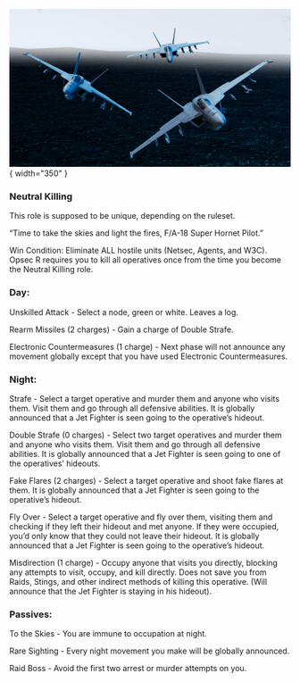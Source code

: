 ![fa18superhornetpilot.png](Images/fa18superhornetpilot.png){ width="350" }

### **Neutral Killing**

This role is supposed to be unique, depending on the ruleset.

“Time to take the skies and light the fires, F/A-18 Super Hornet Pilot.”

Win Condition: Eliminate ALL hostile units (Netsec, Agents, and W3C). Opsec R requires you to kill all operatives once from the time you become the Neutral Killing role.

### **Day:**

Unskilled Attack - Select a node, green or white. Leaves a log.

Rearm Missiles (2 charges) - Gain a charge of Double Strafe.

Electronic Countermeasures (1 charge) - Next phase will not announce any movement globally except that you have used Electronic Countermeasures.

### **Night:**

Strafe - Select a target operative and murder them and anyone who visits them. Visit them and go through all defensive abilities. It is globally announced that a Jet Fighter is seen going to the operative’s hideout.

Double Strafe (0 charges) - Select two target operatives and murder them and anyone who visits them. Visit them and go through all defensive abilities. It is globally announced that a Jet Fighter is seen going to one of the operatives’ hideouts.

Fake Flares (2 charges) - Select a target operative and shoot fake flares at them. It is globally announced that a Jet Fighter is seen going to the operative’s hideout.

Fly Over - Select a target operative and fly over them, visiting them and checking if they left their hideout and met anyone. If they were occupied, you’d only know that they could not leave their hideout. It is globally announced that a Jet Fighter is seen going to the operative’s hideout.

Misdirection (1 charge) - Occupy anyone that visits you directly, blocking any attempts to visit, occupy, and kill directly. Does not save you from Raids, Stings, and other indirect methods of killing this operative. (Will announce that the Jet Fighter is staying in his hideout).

### **Passives:**

To the Skies - You are immune to occupation at night.

Rare Sighting - Every night movement you make will be globally announced.

Raid Boss - Avoid the first two arrest or murder attempts on you.